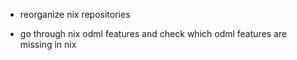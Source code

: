 
- reorganize nix repositories

- go through nix odml features and check which odml features are missing in nix



